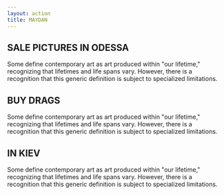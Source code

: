 ```yaml
---
layout: action
title: MAYDAN
---
```


## SALE PICTURES IN ODESSA

Some define contemporary art as art produced within "our lifetime," recognizing that lifetimes and life spans vary. However, there is a recognition that this generic definition is subject to specialized limitations.

## BUY DRAGS

Some define contemporary art as art produced within "our lifetime," recognizing that lifetimes and life spans vary. However, there is a recognition that this generic definition is subject to specialized limitations.

## IN KIEV

Some define contemporary art as art produced within "our lifetime," recognizing that lifetimes and life spans vary. However, there is a recognition that this generic definition is subject to specialized limitations.
